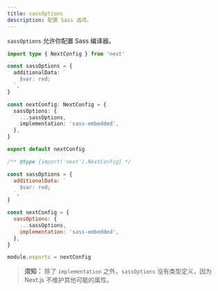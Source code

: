 ```yaml
---
title: sassOptions
description: 配置 Sass 选项。
---
```


`sassOptions` 允许你配置 Sass 编译器。

```ts switcher
import type { NextConfig } from 'next'

const sassOptions = {
  additionalData: `
    $var: red;
  `,
}

const nextConfig: NextConfig = {
  sassOptions: {
    ...sassOptions,
    implementation: 'sass-embedded',
  },
}

export default nextConfig
```

```js switcher
/** @type {import('next').NextConfig} */

const sassOptions = {
  additionalData: `
    $var: red;
  `,
}

const nextConfig = {
  sassOptions: {
    ...sassOptions,
    implementation: 'sass-embedded',
  },
}

module.exports = nextConfig
```

> **须知：** 除了 `implementation` 之外，`sassOptions` 没有类型定义，因为 Next.js 不维护其他可能的属性。
